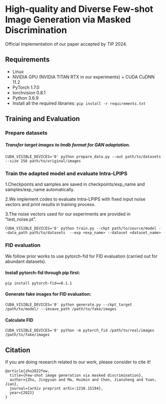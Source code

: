 # High-quality and Diverse Few-shot Image Generation via Masked Discrimination
Official Implementation of our paper accepted by TIP 2024.

## Requirements
- Linux
- NVIDIA GPU (NVIDIA TITAN RTX in our experiments) + CUDA CuDNN 11.2
- PyTorch 1.7.0
- torchvision 0.8.1
- Python 3.6.9
- Install all the required libraries:
         `pip install -r requirements.txt` 

## Training and Evaluation

### Prepare datasets

##### Transfer target images to lmdb format for GAN adaptation.

`CUDA_VISIBLE_DEVICES='0' python prepare_data.py --out path/to/datasets --size 256 path/to/original/images`

### Train the adapted model and evaluate Intra-LPIPS 

1.Checkpoints and samples are saved in checkpoints/exp_name and samples/exp_name automatically.

2.We implement codes to evaluate Intra-LPIPS with fixed input noise vectors and print results in training process. 

3.The noise vectors used for our experiments are provided in "test_noise.pt".

`CUDA_VISIBLE_DEVICES='0' python train.py --ckpt path/to/source/model --data_path path/to/datasets  --exp <exp_name> --dataset <dataset_name>`

### FID evaluation

We follow prior works to use pytorch-fid for FID evaluation (carried out for abundant datasets).

#### Install pytorch-fid through pip first:

`pip install pytorch-fid==0.1.1`

#### Generate fake images for FID evaluation:

`CUDA_VISIBLE_DEVICES='0' python generate.py --ckpt_target /path/to/model/ --imsave_path /path/to/fake/images`

#### Calculate FID 

`CUDA_VISIBLE_DEVICES='0' python -m pytorch_fid /path/to/real/images /path/to/fake/images`

## Citation
If you are doing research related to our work, please consider to cite it!
```
@article{zhu2022few,
  title={Few-shot image generation via masked discrimination},
  author={Zhu, Jingyuan and Ma, Huimin and Chen, Jiansheng and Yuan, Jian},
  journal={arXiv preprint arXiv:2210.15194},
  year={2022}
}
```




